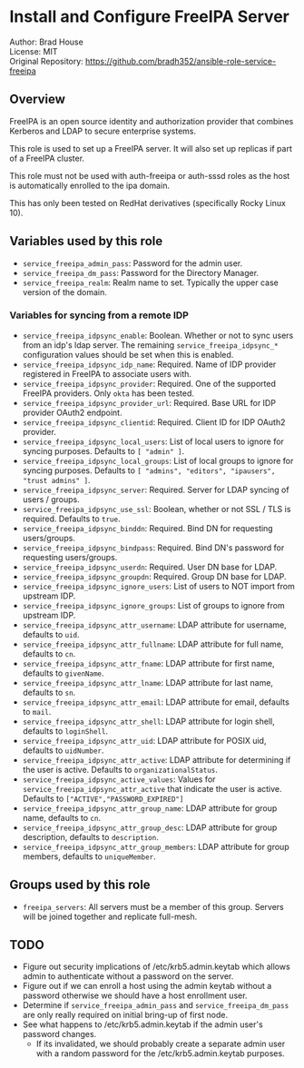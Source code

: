 # Install and Configure FreeIPA Server

Author: Brad House<br/>
License: MIT<br/>
Original Repository: https://github.com/bradh352/ansible-role-service-freeipa

## Overview

FreeIPA is an open source identity and authorization provider that combines
Kerberos and LDAP to secure enterprise systems.

This role is used to set up a FreeIPA server.  It will also set up replicas
if part of a FreeIPA cluster.

This role must not be used with auth-freeipa or auth-sssd roles as the host
is automatically enrolled to the ipa domain.

This has only been tested on RedHat derivatives (specifically Rocky Linux 10).

## Variables used by this role

* `service_freeipa_admin_pass`: Password for the admin user.
* `service_freeipa_dm_pass`: Password for the Directory Manager.
* `service_freeipa_realm`: Realm name to set.  Typically the upper case version
  of the domain.

### Variables for syncing from a remote IDP
* `service_freeipa_idpsync_enable`: Boolean.  Whether or not to sync users from
  an idp's ldap server. The remaining `service_freeipa_idpsync_*` configuration
  values should be set when this is enabled.
* `service_freeipa_idpsync_idp_name`: Required. Name of IDP provider registered
  in FreeIPA to associate users with.
* `service_freeipa_idpsync_provider`: Required. One of the supported FreeIPA
  providers.  Only `okta` has been tested.
* `service_freeipa_idpsync_provider_url`: Required. Base URL for IDP provider
  OAuth2 endpoint.
* `service_freeipa_idpsync_clientid`: Required. Client ID for IDP OAuth2
  provider.
* `service_freeipa_idpsync_local_users`: List of local users to ignore for
  syncing purposes.  Defaults to `[ "admin" ]`.
* `service_freeipa_idpsync_local_groups`: List of local groups to ignore for
  syncing purposes.  Defaults to
  `[ "admins", "editors", "ipausers", "trust admins" ]`.
* `service_freeipa_idpsync_server`: Required. Server for LDAP syncing of
  users / groups.
* `service_freeipa_idpsync_use_ssl`: Boolean, whether or not SSL / TLS is
  required. Defaults to `true`.
* `service_freeipa_idpsync_binddn`: Required. Bind DN for requesting
  users/groups.
* `service_freeipa_idpsync_bindpass`: Required. Bind DN's password for
  requesting users/groups.
* `service_freeipa_idpsync_userdn`: Required. User DN base for LDAP.
* `service_freeipa_idpsync_groupdn`: Required. Group DN base for LDAP.
* `service_freeipa_idpsync_ignore_users`: List of users to NOT import from
  upstream IDP.
* `service_freeipa_idpsync_ignore_groups`: List of groups to ignore from
  upstream IDP.
* `service_freeipa_idpsync_attr_username`: LDAP attribute for username, defaults
  to `uid`.
* `service_freeipa_idpsync_attr_fullname`: LDAP attribute for full name,
  defaults to `cn`.
* `service_freeipa_idpsync_attr_fname`: LDAP attribute for first name, defaults
  to `givenName`.
* `service_freeipa_idpsync_attr_lname`: LDAP attribute for last name, defaults
  to `sn`.
* `service_freeipa_idpsync_attr_email`: LDAP attribute for email, defaults to
  `mail`.
* `service_freeipa_idpsync_attr_shell`: LDAP attribute for login shell, defaults
  to `loginShell`.
* `service_freeipa_idpsync_attr_uid`: LDAP attribute for POSIX uid, defaults
  to `uidNumber`.
* `service_freeipa_idpsync_attr_active`: LDAP attribute for determining if the
  user is active. Defaults to `organizationalStatus`.
* `service_freeipa_idpsync_active_values`: Values for
  `service_freeipa_idpsync_attr_active` that indicate the user is active.
  Defaults to `["ACTIVE","PASSWORD_EXPIRED"]`
* `service_freeipa_idpsync_attr_group_name`: LDAP attribute for group name,
  defaults to `cn`.
* `service_freeipa_idpsync_attr_group_desc`: LDAP attribute for group
  description, defaults to `description`.
* `service_freeipa_idpsync_attr_group_members`: LDAP attribute for group
  members, defaults to `uniqueMember`.


## Groups used by this role

* `freeipa_servers`: All servers must be a member of this group.  Servers will
  be joined together and replicate full-mesh.

## TODO

* Figure out security implications of /etc/krb5.admin.keytab which allows admin
  to authenticate without a password on the server.
* Figure out if we can enroll a host using the admin keytab without a password
  otherwise we should have a host enrollment user.
* Determine if `service_freeipa_admin_pass` and `service_freeipa_dm_pass` are
  only really required on initial bring-up of first node.
* See what happens to /etc/krb5.admin.keytab if the admin user's password changes.
   * If its invalidated, we should probably create a separate admin user with a
     random password for the /etc/krb5.admin.keytab purposes.
